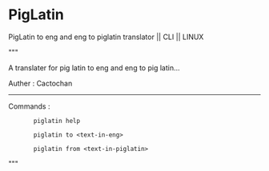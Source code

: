 # PigLatin
PigLatin to eng and eng to piglatin translator || CLI || LINUX

"""

A translater for pig latin to eng and eng to pig latin...

Auther : Cactochan

-------------------------------------------------------------

Commands : 
           
           piglatin help

           piglatin to <text-in-eng>
           
           piglatin from <text-in-piglatin>
          
"""

